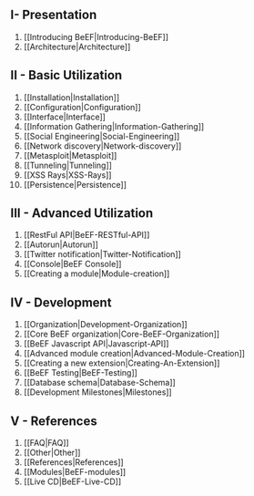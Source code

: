 ## I- Presentation
1. [[Introducing BeEF|Introducing-BeEF]]
1. [[Architecture|Architecture]]

## II - Basic Utilization
1. [[Installation|Installation]]
1. [[Configuration|Configuration]]
1. [[Interface|Interface]]
1. [[Information Gathering|Information-Gathering]]
1. [[Social Engineering|Social-Engineering]]
1. [[Network discovery|Network-discovery]]
1. [[Metasploit|Metasploit]]
1. [[Tunneling|Tunneling]]
1. [[XSS Rays|XSS-Rays]]
1. [[Persistence|Persistence]]

## III - Advanced Utilization
1. [[RestFul API|BeEF-RESTful-API]]
1. [[Autorun|Autorun]]
1. [[Twitter notification|Twitter-Notification]]
1. [[Console|BeEF Console]]
1. [[Creating a module|Module-creation]]

## IV - Development
1. [[Organization|Development-Organization]]
1. [[Core BeEF organization|Core-BeEF-Organization]]
1. [[BeEF Javascript API|Javascript-API]]
1. [[Advanced module creation|Advanced-Module-Creation]]
1. [[Creating a new extension|Creating-An-Extension]]
1. [[BeEF Testing|BeEF-Testing]]
1. [[Database schema|Database-Schema]]
1. [[Development Milestones|Milestones]]

## V - References
1. [[FAQ|FAQ]]
1. [[Other|Other]]
1. [[References|References]]
1. [[Modules|BeEF-modules]]
1. [[Live CD|BeEF-Live-CD]]
